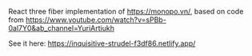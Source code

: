 React three fiber implementation of https://monopo.vn/, based on code from https://www.youtube.com/watch?v=sPBb-0al7Y0&ab_channel=YuriArtiukh

See it here: https://inquisitive-strudel-f3df86.netlify.app/
